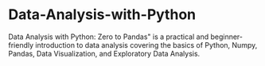 # Data-Analysis-with-Python
Data Analysis with Python: Zero to Pandas" is a practical and beginner-friendly introduction to data analysis covering the basics of Python, Numpy, Pandas, Data Visualization, and Exploratory Data Analysis.
